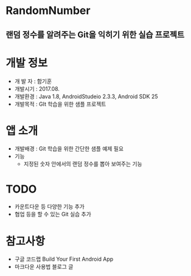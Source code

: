 RandomNumber
==========
랜덤 정수를 알려주는 Git을 익히기 위한 실습 프로젝트
---------------------------------------------
# 개발 정보
* 개 발 자 : 함기훈
* 개발시기 : 2017.08.
* 개발환경 : Java 1.8, AndroidStudeio 2.3.3, Android SDK 25
* 개발목적 : GIt 학습을 위한 샘플 프로젝트

# 앱 소개
* 개발배경 : Git 학습을 위한 간단한 샘플 예제 필요
* 기능
  - 지정된 숫자 안에서의 랜덤 정수를 뽑아 보여주는 기능
 
# TODO
* 카운트다운 등 다양한 기능 추가
* 협업 등을 할 수 있는 Git 실습 추가
  
# 참고사항
* 구글 코드랩 Build Your First Android App
* 마크다운 사용법 블로그 글
